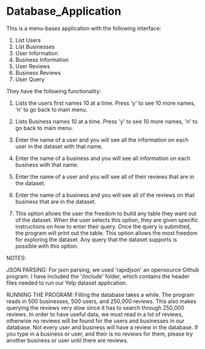# Database_Application

This is a menu-bases application with the following interface:

1) List Users
2) List Businesses
3) User Information 
4) Business Information
5) User Reviews
6) Business Reviews
7) User Query

They have the following functionality:

1) Lists the users first names 10 at a time. Press 'y' to see 10 more names, 'n' to go back to main menu.

2) Lists Business names 10 at a time. Press 'y' to see 10 more names, 'n' to go back to main menu.

3) Enter the name of a user and you will see all the information on each user in the dataset with that name.

4) Enter the name of a business and you will see all information on each business with that name. 

5) Enter the name of a user and you will see all of their reviews that are in the dataset.

6) Enter the name of a business and you will see all of the reviews on that business that are in the dataset.

7) This option allows the user the freedom to build any table they want out of the dataset. When the user selects
   this option, they are given specific instructions on how to enter their query. Once the query is submitted, the
   program will print out the table. This option allows the most freedom for exploring the dataset. Any query that 
   the dataset supports is possible with this option. 
   
NOTES: 

JSON PARSING: For json parsing, we used 'rapidjson' an opensource Github program. I have included the '/include' folder, which contains the header files needed to run our Yelp dataset application. 

RUNNING THE PROGRAM: Filling the database takes a while. The program reads in 500 businesses, 500 users, and 250,000 reviews. This also makes querying the reviews very slow since it has to search through 250,000 reviews. In order to have useful data, we must read in a lot of reviews, otherwise no reviews will be found for the users and businesses in our database. Not every user and business will have a review in the database. If you type in a business or user, and their is no reviews for them, please try another business or user until there are reviews. 
